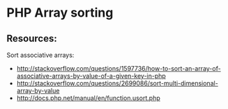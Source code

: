 PHP Array sorting
=======================================

Resources:
---------------------------------------

Sort associative arrays:
- http://stackoverflow.com/questions/1597736/how-to-sort-an-array-of-associative-arrays-by-value-of-a-given-key-in-php
- http://stackoverflow.com/questions/2699086/sort-multi-dimensional-array-by-value
- http://docs.php.net/manual/en/function.usort.php
